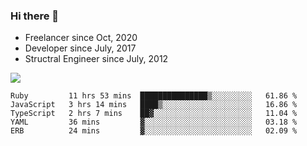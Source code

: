 ### Hi there 👋

- Freelancer since Oct, 2020
- Developer since July, 2017
- Structral Engineer since July, 2012

<img src="https://github-readme-stats.vercel.app/api?username=an-lee&show_icons=true&icon_color=0366d6&text_color=24292e&bg_color=ffffff&hide_title=true" />

<!--START_SECTION:waka-->
```text
Ruby         11 hrs 53 mins  ███████████████▒░░░░░░░░░   61.86 % 
JavaScript   3 hrs 14 mins   ████▒░░░░░░░░░░░░░░░░░░░░   16.86 % 
TypeScript   2 hrs 7 mins    ██▓░░░░░░░░░░░░░░░░░░░░░░   11.04 % 
YAML         36 mins         ▓░░░░░░░░░░░░░░░░░░░░░░░░   03.18 % 
ERB          24 mins         ▓░░░░░░░░░░░░░░░░░░░░░░░░   02.09 % 
```
<!--END_SECTION:waka-->
